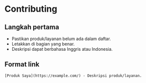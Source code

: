 # Contributing

## Langkah pertama

- Pastikan produk/layanan belum ada dalam daftar.
- Letakkan di bagian yang benar.
- Deskripsi dapat berbahasa Inggris atau Indonesia.

## Format link

```
[Produk Saya](https://example.com/) - Deskripsi produk/layanan.
```
